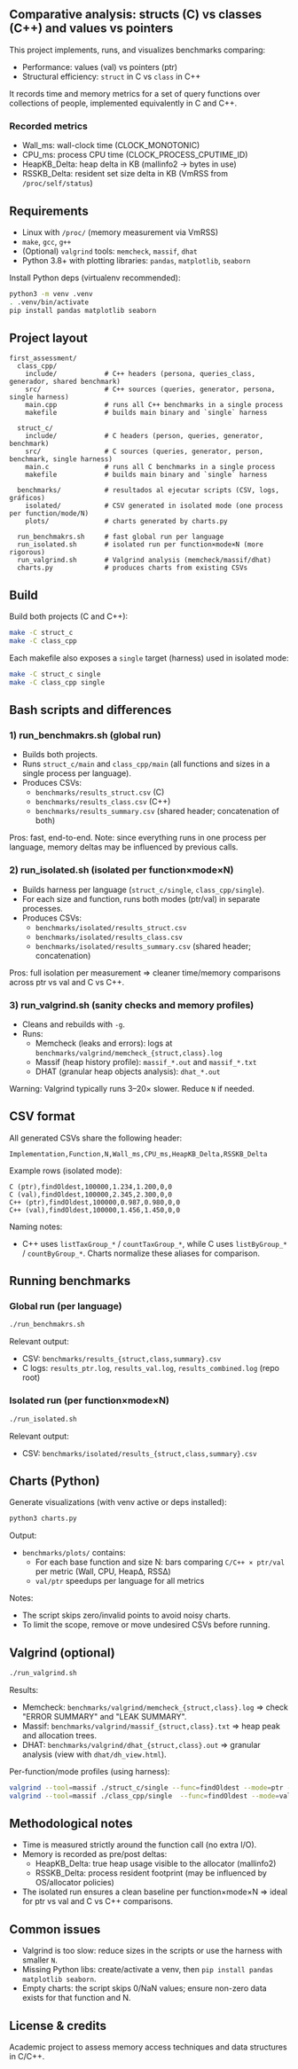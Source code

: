 ## Comparative analysis: structs (C) vs classes (C++) and values vs pointers

This project implements, runs, and visualizes benchmarks comparing:

- Performance: values (val) vs pointers (ptr)
- Structural efficiency: `struct` in C vs `class` in C++

It records time and memory metrics for a set of query functions over collections of people, implemented equivalently in C and C++.

### Recorded metrics
- Wall_ms: wall-clock time (CLOCK_MONOTONIC)
- CPU_ms: process CPU time (CLOCK_PROCESS_CPUTIME_ID)
- HeapKB_Delta: heap delta in KB (mallinfo2 → bytes in use)
- RSSKB_Delta: resident set size delta in KB (VmRSS from `/proc/self/status`)


## Requirements
- Linux with `/proc/` (memory measurement via VmRSS)
- `make`, `gcc`, `g++`
- (Optional) `valgrind` tools: `memcheck`, `massif`, `dhat`
- Python 3.8+ with plotting libraries: `pandas`, `matplotlib`, `seaborn`

Install Python deps (virtualenv recommended):
```bash
python3 -m venv .venv
. .venv/bin/activate
pip install pandas matplotlib seaborn
```


## Project layout
```
first_assessment/
  class_cpp/
    include/            # C++ headers (persona, queries_class, generador, shared benchmark)
    src/                # C++ sources (queries, generator, persona, single harness)
    main.cpp            # runs all C++ benchmarks in a single process
    makefile            # builds main binary and `single` harness

  struct_c/
    include/            # C headers (person, queries, generator, benchmark)
    src/                # C sources (queries, generator, person, benchmark, single harness)
    main.c              # runs all C benchmarks in a single process
    makefile            # builds main binary and `single` harness

  benchmarks/           # resultados al ejecutar scripts (CSV, logs, gráficos)
    isolated/           # CSV generated in isolated mode (one process per function/mode/N)
    plots/              # charts generated by charts.py

  run_benchmakrs.sh     # fast global run per language
  run_isolated.sh       # isolated run per function×mode×N (more rigorous)
  run_valgrind.sh       # Valgrind analysis (memcheck/massif/dhat)
  charts.py             # produces charts from existing CSVs
```


## Build
Build both projects (C and C++):
```bash
make -C struct_c
make -C class_cpp
```
Each makefile also exposes a `single` target (harness) used in isolated mode:
```bash
make -C struct_c single
make -C class_cpp single
```


## Bash scripts and differences

### 1) run_benchmakrs.sh (global run)
- Builds both projects.
- Runs `struct_c/main` and `class_cpp/main` (all functions and sizes in a single process per language).
- Produces CSVs:
  - `benchmarks/results_struct.csv` (C)
  - `benchmarks/results_class.csv` (C++)
  - `benchmarks/results_summary.csv` (shared header; concatenation of both)

Pros: fast, end-to-end. Note: since everything runs in one process per language, memory deltas may be influenced by previous calls.

### 2) run_isolated.sh (isolated per function×mode×N)
- Builds harness per language (`struct_c/single`, `class_cpp/single`).
- For each size and function, runs both modes (ptr/val) in separate processes.
- Produces CSVs:
  - `benchmarks/isolated/results_struct.csv`
  - `benchmarks/isolated/results_class.csv`
  - `benchmarks/isolated/results_summary.csv` (shared header; concatenation)

Pros: full isolation per measurement ⇒ cleaner time/memory comparisons across ptr vs val and C vs C++.

### 3) run_valgrind.sh (sanity checks and memory profiles)
- Cleans and rebuilds with `-g`.
- Runs:
  - Memcheck (leaks and errors): logs at `benchmarks/valgrind/memcheck_{struct,class}.log`
  - Massif (heap history profile): `massif_*.out` and `massif_*.txt`
  - DHAT (granular heap objects analysis): `dhat_*.out`

Warning: Valgrind typically runs 3–20× slower. Reduce `N` if needed.


## CSV format
All generated CSVs share the following header:
```
Implementation,Function,N,Wall_ms,CPU_ms,HeapKB_Delta,RSSKB_Delta
```
Example rows (isolated mode):
```
C (ptr),findOldest,100000,1.234,1.200,0,0
C (val),findOldest,100000,2.345,2.300,0,0
C++ (ptr),findOldest,100000,0.987,0.980,0,0
C++ (val),findOldest,100000,1.456,1.450,0,0
```
Naming notes:
- C++ uses `listTaxGroup_*` / `countTaxGroup_*`, while C uses `listByGroup_*` / `countByGroup_*`. Charts normalize these aliases for comparison.


## Running benchmarks

### Global run (per language)
```bash
./run_benchmakrs.sh
```
Relevant output:
- CSV: `benchmarks/results_{struct,class,summary}.csv`
- C logs: `results_ptr.log`, `results_val.log`, `results_combined.log` (repo root)

### Isolated run (per function×mode×N)
```bash
./run_isolated.sh
```
Relevant output:
- CSV: `benchmarks/isolated/results_{struct,class,summary}.csv`


## Charts (Python)
Generate visualizations (with venv active or deps installed):
```bash
python3 charts.py
```
Output:
- `benchmarks/plots/` contains:
  - For each base function and size N: bars comparing `C/C++ × ptr/val` per metric (Wall, CPU, HeapΔ, RSSΔ)
  - `val/ptr` speedups per language for all metrics

Notes:
- The script skips zero/invalid points to avoid noisy charts.
- To limit the scope, remove or move undesired CSVs before running.


## Valgrind (optional)
```bash
./run_valgrind.sh
```
Results:
- Memcheck: `benchmarks/valgrind/memcheck_{struct,class}.log` ⇒ check "ERROR SUMMARY" and "LEAK SUMMARY".
- Massif: `benchmarks/valgrind/massif_{struct,class}.txt` ⇒ heap peak and allocation trees.
- DHAT: `benchmarks/valgrind/dhat_{struct,class}.out` ⇒ granular analysis (view with `dhat/dh_view.html`).

Per-function/mode profiles (using harness):
```bash
valgrind --tool=massif ./struct_c/single --func=findOldest --mode=ptr --n=100000
valgrind --tool=massif ./class_cpp/single  --func=findOldest --mode=val --n=100000
```


## Methodological notes
- Time is measured strictly around the function call (no extra I/O).
- Memory is recorded as pre/post deltas:
  - HeapKB_Delta: true heap usage visible to the allocator (mallinfo2)
  - RSSKB_Delta: process resident footprint (may be influenced by OS/allocator policies)
- The isolated run ensures a clean baseline per function×mode×N ⇒ ideal for ptr vs val and C vs C++ comparisons.


## Common issues
- Valgrind is too slow: reduce sizes in the scripts or use the harness with smaller `N`.
- Missing Python libs: create/activate a venv, then `pip install pandas matplotlib seaborn`.
- Empty charts: the script skips 0/NaN values; ensure non-zero data exists for that function and N.


## License & credits
Academic project to assess memory access techniques and data structures in C/C++.


